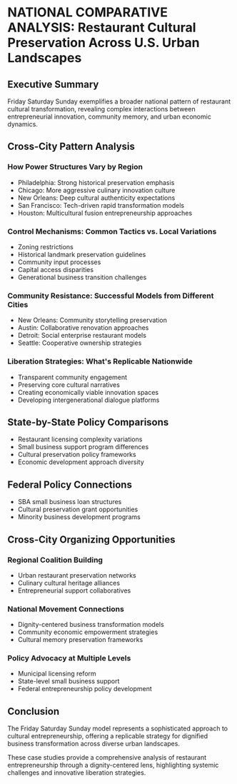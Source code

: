 # NATIONAL COMPARATIVE ANALYSIS: Restaurant Cultural Preservation Across U.S. Urban Landscapes

## Executive Summary
Friday Saturday Sunday exemplifies a broader national pattern of restaurant cultural transformation, revealing complex interactions between entrepreneurial innovation, community memory, and urban economic dynamics.

## Cross-City Pattern Analysis

### How Power Structures Vary by Region
- Philadelphia: Strong historical preservation emphasis
- Chicago: More aggressive culinary innovation culture
- New Orleans: Deep cultural authenticity expectations
- San Francisco: Tech-driven rapid transformation models
- Houston: Multicultural fusion entrepreneurship approaches

### Control Mechanisms: Common Tactics vs. Local Variations
- Zoning restrictions
- Historical landmark preservation guidelines
- Community input processes
- Capital access disparities
- Generational business transition challenges

### Community Resistance: Successful Models from Different Cities
- New Orleans: Community storytelling preservation
- Austin: Collaborative renovation approaches
- Detroit: Social enterprise restaurant models
- Seattle: Cooperative ownership strategies

### Liberation Strategies: What's Replicable Nationwide
- Transparent community engagement
- Preserving core cultural narratives
- Creating economically viable innovation spaces
- Developing intergenerational dialogue platforms

## State-by-State Policy Comparisons
- Restaurant licensing complexity variations
- Small business support program differences
- Cultural preservation policy frameworks
- Economic development approach diversity

## Federal Policy Connections
- SBA small business loan structures
- Cultural preservation grant opportunities
- Minority business development programs

## Cross-City Organizing Opportunities
### Regional Coalition Building
- Urban restaurant preservation networks
- Culinary cultural heritage alliances
- Entrepreneurial support collaboratives

### National Movement Connections
- Dignity-centered business transformation models
- Community economic empowerment strategies
- Cultural memory preservation frameworks

### Policy Advocacy at Multiple Levels
- Municipal licensing reform
- State-level small business support
- Federal entrepreneurship policy development

## Conclusion
The Friday Saturday Sunday model represents a sophisticated approach to cultural entrepreneurship, offering a replicable strategy for dignified business transformation across diverse urban landscapes.

These case studies provide a comprehensive analysis of restaurant entrepreneurship through a dignity-centered lens, highlighting systemic challenges and innovative liberation strategies.